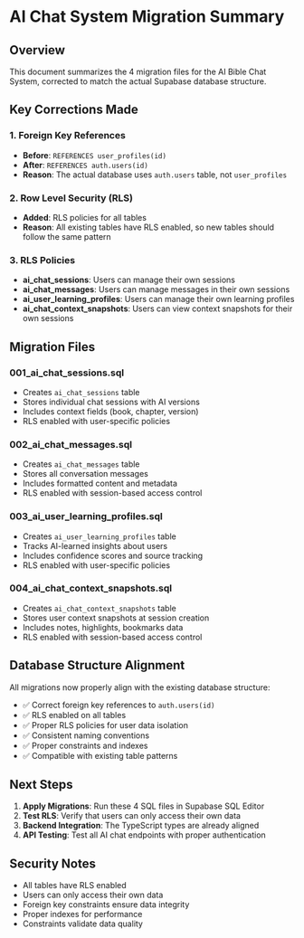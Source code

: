 # AI Chat System Migration Summary

## Overview

This document summarizes the 4 migration files for the AI Bible Chat System, corrected to match the actual Supabase database structure.

## Key Corrections Made

### 1. Foreign Key References

- **Before**: `REFERENCES user_profiles(id)`
- **After**: `REFERENCES auth.users(id)`
- **Reason**: The actual database uses `auth.users` table, not `user_profiles`

### 2. Row Level Security (RLS)

- **Added**: RLS policies for all tables
- **Reason**: All existing tables have RLS enabled, so new tables should follow the same pattern

### 3. RLS Policies

- **ai_chat_sessions**: Users can manage their own sessions
- **ai_chat_messages**: Users can manage messages in their own sessions
- **ai_user_learning_profiles**: Users can manage their own learning profiles
- **ai_chat_context_snapshots**: Users can view context snapshots for their own sessions

## Migration Files

### 001_ai_chat_sessions.sql

- Creates `ai_chat_sessions` table
- Stores individual chat sessions with AI versions
- Includes context fields (book, chapter, version)
- RLS enabled with user-specific policies

### 002_ai_chat_messages.sql

- Creates `ai_chat_messages` table
- Stores all conversation messages
- Includes formatted content and metadata
- RLS enabled with session-based access control

### 003_ai_user_learning_profiles.sql

- Creates `ai_user_learning_profiles` table
- Tracks AI-learned insights about users
- Includes confidence scores and source tracking
- RLS enabled with user-specific policies

### 004_ai_chat_context_snapshots.sql

- Creates `ai_chat_context_snapshots` table
- Stores user context snapshots at session creation
- Includes notes, highlights, bookmarks data
- RLS enabled with session-based access control

## Database Structure Alignment

All migrations now properly align with the existing database structure:

- ✅ Correct foreign key references to `auth.users(id)`
- ✅ RLS enabled on all tables
- ✅ Proper RLS policies for user data isolation
- ✅ Consistent naming conventions
- ✅ Proper constraints and indexes
- ✅ Compatible with existing table patterns

## Next Steps

1. **Apply Migrations**: Run these 4 SQL files in Supabase SQL Editor
2. **Test RLS**: Verify that users can only access their own data
3. **Backend Integration**: The TypeScript types are already aligned
4. **API Testing**: Test all AI chat endpoints with proper authentication

## Security Notes

- All tables have RLS enabled
- Users can only access their own data
- Foreign key constraints ensure data integrity
- Proper indexes for performance
- Constraints validate data quality
